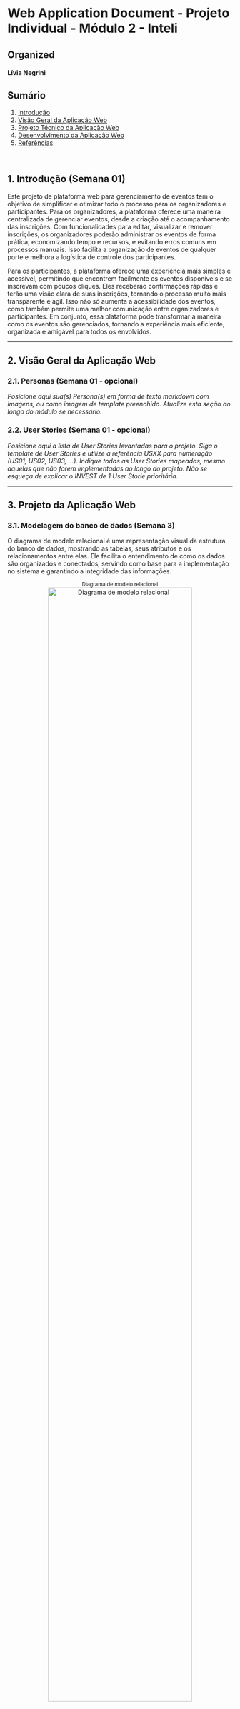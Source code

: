 # Web Application Document - Projeto Individual - Módulo 2 - Inteli

## Organized

#### Lívia Negrini

## Sumário

1. [Introdução](#c1)  
2. [Visão Geral da Aplicação Web](#c2)  
3. [Projeto Técnico da Aplicação Web](#c3)  
4. [Desenvolvimento da Aplicação Web](#c4)  
5. [Referências](#c5)  

<br>

## <a name="c1"></a>1. Introdução (Semana 01)

Este projeto de plataforma web para gerenciamento de eventos tem o objetivo de simplificar e otimizar todo o processo para os organizadores e participantes. Para os organizadores, a plataforma oferece uma maneira centralizada de gerenciar eventos, desde a criação até o acompanhamento das inscrições. Com funcionalidades para editar, visualizar e remover inscrições, os organizadores poderão administrar os eventos de forma prática, economizando tempo e recursos, e evitando erros comuns em processos manuais. Isso facilita a organização de eventos de qualquer porte e melhora a logística de controle dos participantes.

Para os participantes, a plataforma oferece uma experiência mais simples e acessível, permitindo que encontrem facilmente os eventos disponíveis e se inscrevam com poucos cliques. Eles receberão confirmações rápidas e terão uma visão clara de suas inscrições, tornando o processo muito mais transparente e ágil. Isso não só aumenta a acessibilidade dos eventos, como também permite uma melhor comunicação entre organizadores e participantes. Em conjunto, essa plataforma pode transformar a maneira como os eventos são gerenciados, tornando a experiência mais eficiente, organizada e amigável para todos os envolvidos.

---

## <a name="c2"></a>2. Visão Geral da Aplicação Web

### 2.1. Personas (Semana 01 - opcional)

*Posicione aqui sua(s) Persona(s) em forma de texto markdown com imagens, ou como imagem de template preenchido. Atualize esta seção ao longo do módulo se necessário.*

### 2.2. User Stories (Semana 01 - opcional)

*Posicione aqui a lista de User Stories levantadas para o projeto. Siga o template de User Stories e utilize a referência USXX para numeração (US01, US02, US03, ...). Indique todas as User Stories mapeadas, mesmo aquelas que não forem implementadas ao longo do projeto. Não se esqueça de explicar o INVEST de 1 User Storie prioritária.*

---

## <a name="c3"></a>3. Projeto da Aplicação Web

### 3.1. Modelagem do banco de dados  (Semana 3)

O diagrama de modelo relacional é uma representação visual da estrutura do banco de dados, mostrando as tabelas, seus atributos e os relacionamentos entre elas. Ele facilita o entendimento de como os dados são organizados e conectados, servindo como base para a implementação no sistema e garantindo a integridade das informações.

<div align="center">
  <sub>Diagrama de modelo relacional</sub><br>
  <img src="../assets/Diagrama_Organized.drawio.png" width="80%" 
  alt="Diagrama de modelo relacional"><br>
  <sup>Fonte: da própria autora</sup>
</div>

O modelo lógico de um banco de dados é uma representação estruturada dos dados e seus relacionamentos, que descreve como as informações serão organizadas, categorizadas e conectadas, com base nas regras de negócio do sistema. Ele detalha entidades, atributos e relacionamentos, sem considerar ainda aspectos físicos de armazenamento, servindo como base para a futura implementação no modelo físico do banco de dados.

<div align="center">
  <sub>Diagrama de modelo lógico</sub><br>
  <img src="../assets/Diagrama_Logico.png" width="80%" 
  alt="Diagrama de modelo físico"><br>
  <sup>Fonte: da própria autora</sup>
</div>


O modelo físico de banco de dados descreve como os dados serão armazenados e organizados no sistema, focando na eficiência e no desempenho. Ele define a estrutura das tabelas, como as colunas serão armazenadas, a criação de índices para agilizar buscas e a organização dos relacionamentos entre as tabelas. O objetivo principal é garantir que o banco de dados funcione de forma rápida e eficaz, otimizando o acesso e manipulação dos dados.

[Veja o modelo físico deste projeto](https://github.com/livianegrini/Organized/blob/main/migrations/202505091133_usuarios.sql)


Ter modelos relacional, lógico e físico bem definidos em um projeto de banco de dados é essencial para garantir eficiência, escalabilidade e integridade. O modelo relacional organiza as conexões entre as tabelas, evitando redundâncias. O modelo lógico define a estrutura dos dados de forma abstrata, enquanto o modelo físico otimiza o armazenamento e desempenho. Juntos, esses modelos asseguram um sistema rápido, confiável e fácil de manter, além de permitir futuras expansões ou modificações.


### 3.1.1 BD e Models (Semana 5)
Models são responsáveis por representar e estruturar os dados da aplicação. Eles definem as regras, os formatos e as validações necessárias para garantir que as informações manipuladas no sistema estejam corretas e consistentes. Em sistemas baseados em camadas, os models servem como base para a lógica de negócios, facilitando o controle e a manutenção dos dados.

Models desse projeto:

Model Evento (models/eventoModel.js):
Validação de dados utilizando a biblioteca Joi para garantir integridade nas operações de criação e edição de eventos.

Campos:
- id: número inteiro positivo (opcional).
- nome_evento: string obrigatória (mín. 3 caracteres).
- data: data obrigatória no formato ISO.
- local: string obrigatória (mín. 3 caracteres).
- descricao: string opcional.

Model Inscrição (models/inscricao.js):
Classe que representa uma inscrição feita por um usuário em um evento.

Atributos:
- id: identificador da inscrição.
- data: data da inscrição.
- status: status atual (ex: confirmada, pendente).
- id_usuario: identificador do usuário inscrito.
- id_evento: identificador do evento vinculado.

Model Usuário (models/usuarioModel.js):
Classe de validação com Joi para dados de usuários no momento de cadastro ou edição.

Campos:
- id: número inteiro positivo.
- nome: string obrigatória (mín. 3 caracteres).
- email: string obrigatória no formato de e-mail.
- senha: string obrigatória (mín. 6 caracteres).

O uso de models no sistema permite uma separação clara de responsabilidades, mantendo a lógica de dados isolada e validada. Isso aumenta a confiabilidade da aplicação, facilita futuras manutenções e garante que apenas informações coerentes sejam processadas. 

### 3.2. Arquitetura (Semana 5)

*Posicione aqui o diagrama de arquitetura da sua solução de aplicação web. Atualize sempre que necessário.*

**Instruções para criação do diagrama de arquitetura**  
- **Model**: A camada que lida com a lógica de negócios e interage com o banco de dados.
- **View**: A camada responsável pela interface de usuário.
- **Controller**: A camada que recebe as requisições, processa as ações e atualiza o modelo e a visualização.
  
*Adicione as setas e explicações sobre como os dados fluem entre o Model, Controller e View.*

### 3.3. Wireframes (Semana 03 - opcional)

*Posicione aqui as imagens do wireframe construído para sua solução e, opcionalmente, o link para acesso (mantenha o link sempre público para visualização).*

### 3.4. Guia de estilos (Semana 05 - opcional)

*Descreva aqui orientações gerais para o leitor sobre como utilizar os componentes do guia de estilos de sua solução.*


### 3.5. Protótipo de alta fidelidade (Semana 05 - opcional)

*Posicione aqui algumas imagens demonstrativas de seu protótipo de alta fidelidade e o link para acesso ao protótipo completo (mantenha o link sempre público para visualização).*

### 3.6. WebAPI e endpoints (Semana 05)

Uma Web API permite que diferentes sistemas se comuniquem pela internet usando requisições HTTP. Ela conecta o frontend ao backend para enviar e receber dados.

Endpoints são os caminhos da API que realizam ações específicas, como listar usuários ou cadastrar eventos, usando métodos como GET, POST, PUT e DELETE.

Endpoints deste projeto:
## 👤 Usuários

- `GET /usuario` — Lista todos os usuários  
- `GET /usuario/:id` — Retorna um usuário específico  
- `POST /usuario` — Cria um novo usuário  
- `PUT /usuario/:id` — Atualiza os dados de um usuário  
- `DELETE /usuario/:id` — Deleta um usuário  

---

## 📅 Eventos

- `GET /evento` — Lista todos os eventos  
- `GET /evento/:id` — Retorna um evento específico  
- `POST /evento` — Cria um novo evento  
- `PUT /evento/:id` — Atualiza os dados de um evento  
- `DELETE /evento/:id` — Deleta um evento  

---

## 📝 Inscrições

- `GET /inscricao` — Lista todas as inscrições  
- `GET /inscricao/:id` — Retorna uma inscrição específica  
- `POST /inscricao` — Cria uma nova inscrição  
- `PUT /inscricao/:id` — Atualiza uma inscrição  
- `DELETE /inscricao/:id` — Deleta uma inscrição  

Usar uma Web API com endpoints organizados facilita a manutenção, o reuso e a escalabilidade do sistema, além de garantir uma comunicação clara entre as partes da aplicação.

### 3.7 Interface e Navegação (Semana 07)

Este seção apresenta um panorama geral das telas desenvolvidas para a aplicação de gerenciamento de eventos e inscrições. O objetivo principal foi criar interfaces que proporcionem uma experiência clara, eficiente e amigável para todos os usuários, desde organizadores até participantes. Com foco na usabilidade e na integração direta com o backend, as telas foram elaboradas para facilitar a navegação, o cadastro e o controle das informações, garantindo a segurança e a consistência dos dados ao longo do sistema.

## Listagem de Eventos

<div align="center">
  <sub>Listagem Eventos</sub><br>
  <img src="../assets/ListagemEventos.png" width="80%" 
  alt="Página Listagem de Eventos"><br>
  <sup>Fonte: da própria autora</sup>
</div>

Foi implementada a listagem de eventos disponíveis na tela principal do sistema. Os eventos são exibidos em formato de cards, organizados de forma responsiva e visualmente agradável, seguindo o padrão visual da aplicação.

Cada card de evento contém as seguintes informações e funcionalidades:

- Data do evento (formato amigável com destaque em laranja).
- Nome do evento (em destaque).
- Localização (cidade e país).
- Botão "Inscrever": redireciona o usuário para a página de inscrição, passando o ID do evento automaticamente.
- Botão de edição (ícone de lápis): permite que o administrador edite as informações do evento.
- Botão de exclusão (ícone de lixeira): permite que o evento seja removido do sistema.

Além disso, foram adicionados botões fixos no topo da página para facilitar a navegação entre funcionalidades importantes:
- Cadastrar Evento
- Cadastrar Usuário
- Listar Inscrição


## Listagem Incrições:

<div align="center">
  <sub>Listagem Inscrições</sub><br>
  <img src="../assets/ListagemInscricoes.png" width="80%" 
  alt="Página Listagem Inscrições"><br>
  <sup>Fonte: da própria autora</sup>
</div>

A tela de inscrições exibe todas as inscrições relacionadas a um evento específico. Ela foi projetada com foco na organização visual e facilidade de acesso às ações de edição e exclusão.

### Informações exibidas por inscrição:
- Data e Hora da Inscrição
- Status 
- ID do Usuário inscrito

### Ações disponíveis:
- Editar inscrição
- Excluir inscrição
- Nova Inscrição

### Navegação:
- Botão "Voltar" no topo da página retorna à tela anterior.

## Listagem Usuários:

<div align="center">
  <sub>Listagem Usuários</sub><br>
  <img src="../assets/ListagemUsuarios.png" width="80%" 
  alt="Página Listagem de Usuarios"><br>
  <sup>Fonte: da própria autora</sup>
</div>

A tela de listagem de inscrições apresenta todas as inscrições realizadas para um evento específico. Ela tem como objetivo permitir a visualização das inscrições e a realização de ações como editar, excluir e cadastrar uma nova.

### Informações exibidas em cada inscrição
- Data e hora da inscrição
- Status da inscrição 
- Identificador do usuário inscrito
- Funcionalidades disponíveis
- Botão "Nova Inscrição", no canto superior direito, que redireciona para a tela de cadastro de nova inscrição
- Botão de edição, que leva à tela de edição da inscrição selecionada
- Botão de exclusão, que remove a inscrição da base de dados 
- Botão "Voltar", que retorna para a tela anterior

As telas desenvolvidas nesta aplicação foram projetadas para oferecer clareza, usabilidade e integração eficiente com o backend, garantindo uma experiência intuitiva para organizadores e participantes.

A tela de listagem de inscrições apresenta um design moderno e organizado, mostrando informações essenciais como data, horário, status e ID do usuário, além de botões para editar, excluir e navegar facilmente entre as funcionalidades. A tela de inscrição facilita o cadastro dos participantes, com o ID do evento passado automaticamente, garantindo precisão e simplicidade no preenchimento.

No módulo de eventos, as telas de listagem, cadastro e edição exibem informações claras e formulários objetivos, permitindo um gerenciamento ágil e seguro dos eventos. 

As telas da aplicação oferecem uma experiência clara e funcional, facilitando o cadastro e o gerenciamento de eventos e inscrições. Com boa integração ao backend, garantem a segurança e a consistência dos dados, atendendo de forma eficaz as necessidades dos usuários.

---

## <a name="c4"></a>4. Desenvolvimento da Aplicação Web (Semana 8)

### 4.1 Demonstração do Sistema Web (Semana 8)

*VIDEO: Link do vídeo demonstrativo nesta seção*

https://www.youtube.com/watch?v=fMKp5v2Ean4 


### 4.2 Conclusões e Trabalhos Futuros (Semana 8)

Durante esta etapa do projeto, implementei o sistema de login, que agora autentica os usuários e, dependendo do tipo de usuário, realiza o redirecionamento para interfaces específicas de eventos, garantindo uma experiência personalizada para cada perfil.

Atualmente, todas as funcionalidades principais estão funcionando corretamente, porém ainda existem alguns detalhes a serem ajustados. Um exemplo é a atualização da data dos eventos, que está sendo exibida incorretamente no card de edição, mostrando um dia a menos do que o correto.

Para trabalhos futuros, pretendo implementar a funcionalidade de exibir os eventos relacionados diretamente na listagem das inscrições, facilitando a visualização e o gerenciamento das inscrições pelos usuários. Além disso, planejo corrigir os pequenos bugs identificados e aprimorar a interface para torná-la ainda mais intuitiva e responsiva.

## <a name="c5"></a>5. Referências

_Incluir as principais referências de seu projeto, para que o leitor possa consultar caso ele se interessar em aprofundar._<br>

---
---
